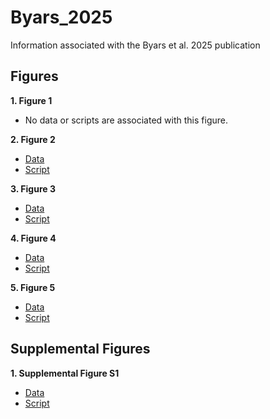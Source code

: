 # Byars_2025
Information associated with the Byars et al. 2025 publication

## Figures
**1. Figure 1**
- No data or scripts are associated with this figure.

**2. Figure 2**

- [Data](https://github.com/riddlenc/Byars_2025/blob/d6447105a0fcdad57474485d2826ba33f5d88ed1/Data_2.zip)
- [Script]()


**3. Figure 3**

- [Data]()
- [Script]()

     
**4. Figure 4**

- [Data](https://github.com/riddlenc/Byars_2024/blob/cf3dd4f3f7dc9c360974f3ba81461560e4617972/Data_4.zip)
- [Script](https://github.com/riddlenc/Byars_2024/blob/e8c352dcb4ee960d92a6091807f4e00ecda474b1/Figure%204.Rmd)


**5. Figure 5**

- [Data](https://github.com/riddlenc/Byars_2024/blob/667eb09e28a5805e305099d98ea60c1cd69a4b04/Data_5.zip)
- [Script](https://github.com/riddlenc/Byars_2024/blob/d379891e8508172c5e80070bd29fde9255c95485/Figure%205.Rmd)

## Supplemental Figures

**1. Supplemental Figure S1**

- [Data](https://github.com/riddlenc/Byars_2024/blob/35915fb9646a9226dd5d623d3ad3a5e615b65172/Data_S1.zip)
- [Script](https://github.com/riddlenc/Byars_2024/blob/980623a9771f51f86b5438aaaf8fd11b37e608ba/Supplemental%20Figure%201.Rmd)

